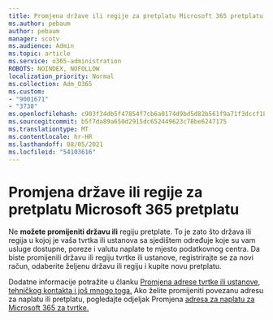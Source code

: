 ```yaml
---
title: Promjena države ili regije za pretplatu Microsoft 365 pretplatu
ms.author: pebaum
author: pebaum
manager: scotv
ms.audience: Admin
ms.topic: article
ms.service: o365-administration
ROBOTS: NOINDEX, NOFOLLOW
localization_priority: Normal
ms.collection: Adm_O365
ms.custom:
- "9001671"
- "3738"
ms.openlocfilehash: c903f34db5f47854f7cb6a0174d9bd5d82b561f9a71f3dccf18c9147698824b4
ms.sourcegitcommit: b5f7da89a650d2915dc652449623c78be6247175
ms.translationtype: MT
ms.contentlocale: hr-HR
ms.lasthandoff: 08/05/2021
ms.locfileid: "54103616"
---
```

# <a name="change-the-country-or-region-for-your-microsoft-365-subscription"></a>Promjena države ili regije za pretplatu Microsoft 365 pretplatu

Ne **možete promijeniti državu ili** regiju pretplate. To je zato što država ili regija u kojoj je vaša tvrtka ili ustanova sa sjedištem određuje koje su vam usluge dostupne, poreze i valutu naplate te mjesto podatkovnog centra. Da biste promijenili državu ili regiju tvrtke ili ustanove, registrirajte se za novi račun, odaberite željenu državu ili regiju i kupite novu pretplatu.

Dodatne informacije potražite u članku [Promjena adrese tvrtke ili ustanove, tehničkog kontakta i još mnogo toga.](https://docs.microsoft.com/microsoft-365/admin/manage/change-address-contact-and-more?view=o365-worldwide) Ako želite promijeniti povezanu adresu za naplatu ili pretplatu, pogledajte odjeljak Promjena [adresa za naplatu za Microsoft 365 za tvrtke.](https://docs.microsoft.com/microsoft-365/commerce/billing-and-payments/change-your-billing-addresses?view=o365-worldwide) 
